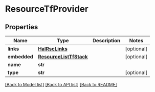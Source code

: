 # ResourceTfProvider

## Properties
Name | Type | Description | Notes
------------ | ------------- | ------------- | -------------
**links** | [**HalRscLinks**](HalRscLinks.md) |  | [optional] 
**embedded** | [**ResourceListTfStack**](ResourceListTfStack.md) |  | [optional] 
**name** | **str** |  | 
**type** | **str** |  | [optional] 

[[Back to Model list]](../README.md#documentation-for-models) [[Back to API list]](../README.md#documentation-for-api-endpoints) [[Back to README]](../README.md)



